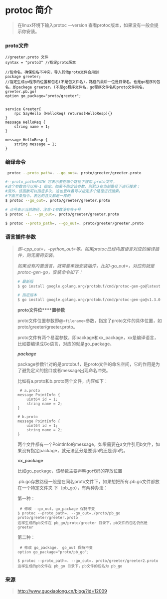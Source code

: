 # protoc 简介

> 在linux环境下输入protoc --version 查看protoc版本，如果没有一般会提示你安装。

### proto文件

```properties
//greeter.proto 文件
syntax = "proto3" //指定proto版本

//包命名，确保包名不冲突，导入其他proto文件会用到
package greeter;
//指定生成go程序的位置和包名(不是包文件名)，路径的最后一位是目录名，也是go程序的包名，即packege greeter。(不是go程序文件名，go程序文件名和proto文件同名，greeter.pb.go) 
option go_package="proto/greeter";


service Greeter{
	rpc SayHello (HelloReq) returns(HelloResp){}
}
message HelloReq {
    string name = 1;
}

message HelloResp {
    string message = 1;
} 
```

### 编译命令

```bash
 protoc --proto_path=. --go_out=. proto/greeter/greeter.proto

#--proto_path=PATH 它表示要在哪个路径下搜索.proto文件，
#这个参数也可以用-I 指定。如果不指定该参数，则默认在当前路径下进行搜索；
#另外，该函数可以指定多次，这也意味着可以指定多个路径进行搜索。
#下面三条指令，表达的含义都是一样的
$ protoc --go_out=. proto/greeter/greeter.proto

# 点号表示当前路径，注意-I参数没有等于号
$ protoc -I. --go_out=. proto/greeter/greeter.proto 

$ protoc --proto_path=. --go_out=. proto/greeter/greeter.proto 


```

### 语言插件参数

>
> *即–cpp_out=，–python_out=等。如果protoc已经内置语言对应的编译插件，则无需再安装。*
>
> *如果没有内置语言，就需要单独安装插件，比如–go_out=，对应的就是protoc-gen-go，安装命令如下：*
>
> ```bash
> # 最新版
> $ go install google.golang.org/protobuf/cmd/protoc-gen-go@latest
>
> # 指定版本
> $ go install google.golang.org/protobuf/cmd/protoc-gen-go@v1.3.0 
> ```
>
>
> **proto文件位****置参数**
>
> proto文件位置参数即@`<filename>`参数，指定了proto文件的具体位置，如proto/greeter/greeter.proto。
>
> proto文件有两个易混参数，即package和xx_package，xx是编译语言，比如要编译成Go语言，对应的就是go_package。
>
> ***package***
>
> package参数针对的是protobuf，是proto文件的命名空间，它的作用是为了避免定义的接口或者message出现命名冲突。
>
> 比如有a.proto和b.proto两个文件，内容如下：
>
> ```
>  # a.proto
> message PointInfo {
>     uint64 id = 1;
>     string name = 2;
> }
>
> # b.proto
> message PointInfo {
>     uint64 id = 1;
>     string name = 2;
> }  
> ```
>
> 两个文件都有一个PointInfo的message，如果需要在a文件引用b文件，如果没有指定package，就无法区分是要调a的还是调b的。
>
> **xx_package**
>
> 比如go_package，该参数主要声明go代码的存放位置
>
> .pb.go存放路径一般是在同名proto文件下，如果想把所有.pb.go文件都放在一个特定文件夹 下（pb_go），有两种办法：
>
> 第一种：
>
> ```
>  # 修改 --go_out，go_package 保持不变
> $ protoc --proto_path=. --go_out=./proto/pb_go proto/greeter/greeter.proto
> 这样生成的pb文件在 pb_go/proto/greeter 目录下，pb文件的包名仍然是 greeter  
> ```
>
> 第二种：
>
> ```
>  # 修改 go_package， go_out 保持不变
> option go_package="proto/pb_go";
>
> $ protoc --proto_path=. --go_out=. proto/greeter/greeter2.proto
> 这样生成的pb文件在 pb_go 目录下，pb文件的包名为 pb_go 
> ```

### 来源

> http://www.guoxiaolong.cn/blog/?id=12009
